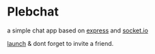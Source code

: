 # Plebchat

a simple chat app based on [express](http://expressjs.com) and [socket.io](http://socket.io)

[launch](http://wilbo.github.io/Randi/) & dont forget to invite a friend.
